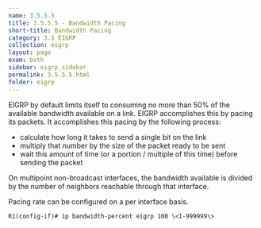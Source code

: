 ```yaml
---
name: 3.5.5.5
title: 3.5.5.5 - Bandwidth Pacing
short-title: Bandwidth Pacing
category: 3.5 EIGRP
collection: eigrp
layout: page
exam: both
sidebar: eigrp_sidebar
permalink: 3.5.5.5.html
folder: eigrp
---
```

EIGRP by default limits itself to consuming no more than 50% of the available bandwidth available on a link. EIGRP accomplishes this by pacing its packets. It accomplishes this pacing by the following process:
- calculate how long it takes to send a single bit on the link
- multiply that number by the size of the packet ready to be sent
- wait this amount of time (or a portion / multiple of this time) before sending the packet

On multipoint non-broadcast interfaces, the bandwidth available is divided by the number of neighbors reachable through that interface.

Pacing rate can be configured on a per interface basis.
```
R1(config-if)# ip bandwidth-percent eigrp 100 \<1-999999\>
```
